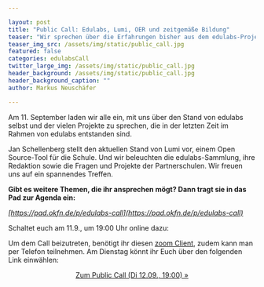 ```yaml
---

layout: post
title: "Public Call: Edulabs, Lumi, OER und zeitgemäße Bildung"
teaser: "Wir sprechen über die Erfahrungen bisher aus dem edulabs-Projekt und das Lumi-Projekt stellt sich vor, eine mobile Lösung für individualisierten Unterricht."
teaser_img_src: /assets/img/static/public_call.jpg
featured: false
categories: edulabsCall
twitter_large_img: /assets/img/static/public_call.jpg
header_background: /assets/img/static/public_call.jpg
header_background_caption: ""
author: Markus Neuschäfer

---
```

Am 11. September laden wir alle ein, mit uns über den Stand von edulabs selbst und der vielen Projekte zu sprechen, die in der letzten Zeit im Rahmen von edulabs entstanden sind. 

Jan Schellenberg stellt den aktuellen Stand von Lumi vor, einem Open Source-Tool für die Schule. Und wir beleuchten die edulabs-Sammlung, ihre Redaktion sowie die Fragen und Projekte der Partnerschulen. Wir freuen uns auf ein spannendes Treffen.

**Gibt es weitere Themen, die ihr ansprechen mögt? Dann tragt sie in das Pad zur Agenda ein:**


 *[https://pad.okfn.de/p/edulabs-call](https://pad.okfn.de/p/edulabs-call)*


 Schaltet euch am 11.9., um 19:00 Uhr online dazu:

Um dem Call beizutreten, benötigt ihr diesen [zoom Client](https://zoom.us/download#client_4meeting), zudem kann man per Telefon teilnehmen. Am Dienstag könnt ihr Euch über den folgenden Link einwählen:
           <center><a class="btn btn-lg btn-default"
              href="https://zoom.us/j/404711202"
              role="button">Zum Public Call (Di 12.09., 19:00) »</a></center><br>


